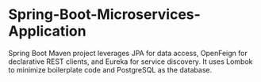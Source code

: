 # Spring-Boot-Microservices-Application
Spring Boot Maven project leverages JPA for data access, OpenFeign for declarative REST clients, and Eureka for service discovery. It uses Lombok to minimize boilerplate code and PostgreSQL as the database.
